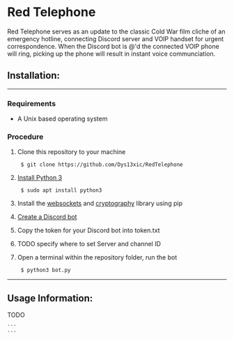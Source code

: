 # **Red Telephone**

Red Telephone serves as an update to the classic Cold War film cliche of an emergency hotline, connecting Discord server and VOIP handset for urgent correspondence. When the Discord bot is @'d the connected VOIP phone will ring, picking up the phone will result in instant voice communciation.

## **Installation:**
---
### Requirements

* A Unix based operating system

### Procedure

1. Clone this repository to your machine

        $ git clone https://github.com/Dys13xic/RedTelephone

2. [Install Python 3](https://www.python.org/downloads/)

        $ sudo apt install python3

3. Install the [websockets](https://pypi.org/project/websockets/) and [cryptography](https://pypi.org/project/cryptography/) library using pip

4. [Create a Discord bot](https://discordpy.readthedocs.io/en/latest/discord.html)
5. Copy the token for your Discord bot into token.txt
6. TODO specify where to set Server and channel ID

7. Open a terminal within the repository folder, run the bot
            
        $ python3 bot.py
---

## **Usage Information:**

TODO

    ```
    ```